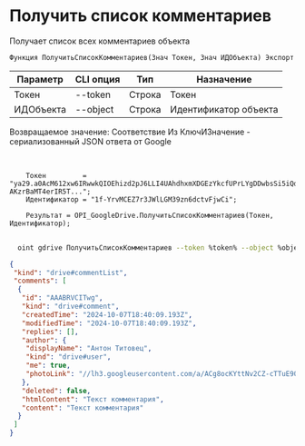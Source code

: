 ﻿---
sidebar_position: 3
---

# Получить список комментариев
 Получает список всех комментариев объекта



`Функция ПолучитьСписокКомментариев(Знач Токен, Знач ИДОбъекта) Экспорт`

  | Параметр | CLI опция | Тип | Назначение |
  |-|-|-|-|
  | Токен | --token | Строка | Токен |
  | ИДОбъекта | --object | Строка | Идентификатор объекта |

  
  Возвращаемое значение:   Соответствие Из КлючИЗначение - сериализованный JSON ответа от Google

<br/>




```bsl title="Пример кода"
    Токен         = "ya29.a0AcM612xw6IRwwkQIOEhizd2pJ6LLI4UAhdhxmXDGEzYkcfUPrLYgDDwbsSi5iQdc78WPs_1_Qor5KipuV6mAIvr6z-AKzrBaMT4erIR5T...";
    Идентификатор = "1f-YrvMCEZ7r3JWlLGM39zn6dctvFjwCi";

    Результат = OPI_GoogleDrive.ПолучитьСписокКомментариев(Токен, Идентификатор);
```



```sh title="Пример команды CLI"
    
  oint gdrive ПолучитьСписокКомментариев --token %token% --object %object%

```

```json title="Результат"
{
 "kind": "drive#commentList",
 "comments": [
  {
   "id": "AAABRVCITwg",
   "kind": "drive#comment",
   "createdTime": "2024-10-07T18:40:09.193Z",
   "modifiedTime": "2024-10-07T18:40:09.193Z",
   "replies": [],
   "author": {
    "displayName": "Антон Титовец",
    "kind": "drive#user",
    "me": true,
    "photoLink": "//lh3.googleusercontent.com/a/ACg8ocKYttNv2CZ-cTTuE90Zmht_PwnGc0YnjM1IUllXsTVORfZFVPU=s50-c-k-no"
   },
   "deleted": false,
   "htmlContent": "Текст комментария",
   "content": "Текст комментария"
  }
 ]
}
```
